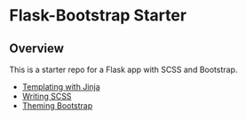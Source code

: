 # Flask-Bootstrap Starter

## Overview

This is a starter repo for a Flask app with SCSS and Bootstrap. 

- [Templating with Jinja](https://jinja.palletsprojects.com/en/2.11.x/templates/)
- [Writing SCSS](https://sass-lang.com/documentation)
- [Theming Bootstrap](https://getbootstrap.com/docs/4.0/getting-started/theming/)